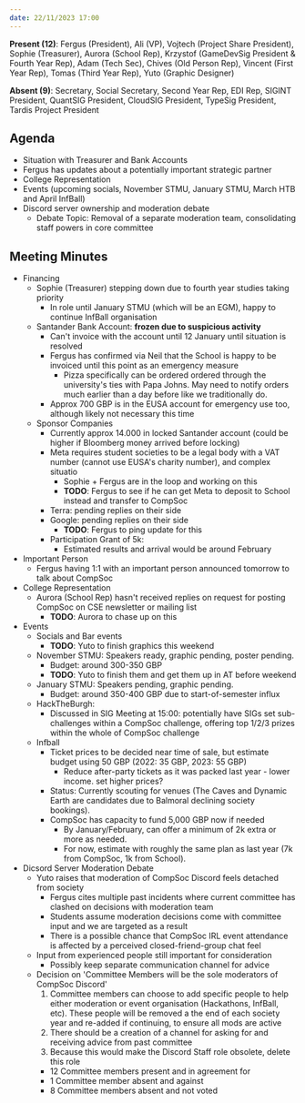 ```yaml
---
date: 22/11/2023 17:00
---
```


**Present (12)**: Fergus (President), Ali (VP), Vojtech (Project Share President), Sophie (Treasurer), Aurora (School Rep), Krzystof (GameDevSig President & Fourth Year Rep), Adam (Tech Sec), Chives (Old Person Rep), Vincent (First Year Rep), Tomas (Third Year Rep), Yuto (Graphic Designer)

**Absent (9)**: Secretary, Social Secretary, Second Year Rep, EDI Rep, SIGINT President, QuantSIG President, CloudSIG President, TypeSig President, Tardis Project President

## Agenda
- Situation with Treasurer and Bank Accounts
- Fergus has updates about a potentially important strategic partner
- College Representation
- Events (upcoming socials, November STMU, January STMU, March HTB and April InfBall)
- Discord server ownership and moderation debate
  - Debate Topic: Removal of a separate moderation team, consolidating staff powers in core committee

## Meeting Minutes

- Financing
  - Sophie (Treasurer) stepping down due to fourth year studies taking priority
    - In role until January STMU (which will be an EGM), happy to continue InfBall organisation
  - Santander Bank Account: **frozen due to suspicious activity**
    - Can't invoice with the account until 12 January until situation is resolved
    - Fergus has confirmed via Neil that the School is happy to be invoiced until this point as an emergency measure
      - Pizza specifically can be ordered ordered through the university's ties with Papa Johns. May need to notify orders much earlier than a day before like we traditionally do.
    - Approx 700 GBP is in the EUSA account for emergency use too, although likely not necessary this time
  - Sponsor Companies
    - Currently approx 14.000 in locked Santander account (could be higher if Bloomberg money arrived before locking)
    - Meta requires student societies to be a legal body with a VAT number (cannot use EUSA's charity number), and complex situatio
      - Sophie + Fergus are in the loop and working on this
      - **TODO**: Fergus to see if he can get Meta to deposit to School instead and transfer to CompSoc
    - Terra: pending replies on their side
    - Google: pending replies on their side
      - **TODO**: Fergus to ping update for this
    - Participation Grant of 5k:
      - Estimated results and arrival would be around February
- Important Person
  - Fergus having 1:1 with an important person announced tomorrow to talk about CompSoc
- College Representation
  - Aurora (School Rep) hasn't received replies on request for posting CompSoc on CSE newsletter or mailing list
    - **TODO**: Aurora to chase up on this
- Events
  - Socials and Bar events
    - **TODO**: Yuto to finish graphics this weekend
  - November STMU: Speakers ready, graphic pending, poster pending.
    - Budget: around 300-350 GBP
    - **TODO**: Yuto to finish them and get them up in AT before weekend
  - January STMU: Speakers pending, graphic pending.
    - Budget: around 350-400 GBP due to start-of-semester influx
  - HackTheBurgh:
    - Discussed in SIG Meeting at 15:00: potentially have SIGs set sub-challenges within a CompSoc challenge, offering top 1/2/3 prizes within the whole of CompSoc challenge
  - Infball
    - Ticket prices to be decided near time of sale, but estimate budget using 50 GBP (2022: 35 GBP, 2023: 55 GBP)
      - Reduce after-party tickets as it was packed last year - lower income. set higher prices?
    - Status: Currently scouting for venues (The Caves and Dynamic Earth are candidates due to Balmoral declining society bookings).
    - CompSoc has capacity to fund 5,000 GBP now if needed
      - By January/February, can offer a minimum of 2k extra or more as needed.
      - For now, estimate with roughly the same plan as last year (7k from CompSoc, 1k from School).
- Dicsord Server Moderation Debate
  - Yuto raises that moderation of CompSoc Discord feels detached from society
    - Fergus cites multiple past incidents where current committee has clashed on decisions with moderation team
    - Students assume moderation decisions come with committee input and we are targeted as a result
    - There is a possible chance that CompSoc IRL event attendance is affected by a perceived closed-friend-group chat feel
  - Input from experienced people still important for consideration
    - Possibly keep separate communication channel for advice
  - Decision on 'Committee Members will be the sole moderators of CompSoc Discord'
    1. Committee members can choose to add specific people to help either moderation or event organisation (Hackathons, InfBall, etc). These people will be removed a the end of each society year and re-added if continuing, to ensure all mods are active
    2. There should be a creation of a channel for asking for and receiving advice from past committee
    3. Because this would make the Discord Staff role obsolete, delete this role
    - 12 Committee members present and in agreement for
    - 1 Committee member absent and against
    - 8 Committee members absent and not voted
